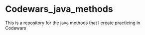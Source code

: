 # Codewars_java_methods
This is a repository for the java methods that I create practicing in Codewars
